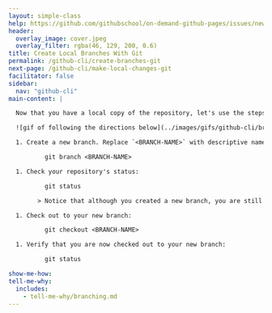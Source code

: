```yaml
---
layout: simple-class
help: https://github.com/githubschool/on-demand-github-pages/issues/new?title=I%20need%20help&body=Describe%20what%20you%20need%20help%20with%20here.&labels=Help%20Wanted
header:
  overlay_image: cover.jpeg
  overlay_filter: rgba(46, 129, 200, 0.6)
title: Create Local Branches With Git
permalink: /github-cli/create-branches-git
next-page: /github-cli/make-local-changes-git
facilitator: false
sidebar:
  nav: "github-cli"
main-content: |

  Now that you have a local copy of the repository, let's use the steps of the [GitHub Flow](https://guides.github.com/introduction/flow/) to make a change in your project. First we will create a branch.

  ![gif of following the directions below](../images/gifs/github-cli/branching.gif)

  1. Create a new branch. Replace `<BRANCH-NAME>` with descriptive name:

          git branch <BRANCH-NAME>

  1. Check your repository's status:

          git status

        > Notice that although you created a new branch, you are still checked out to `master`, as indicated by the in-line response from Git.

  1. Check out to your new branch:

          git checkout <BRANCH-NAME>

  1. Verify that you are now checked out to your new branch:

          git status

show-me-how:
tell-me-why:
  includes:
    - tell-me-why/branching.md
---
```


